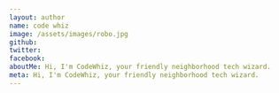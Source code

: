 ```yaml
---
layout: author
name: code whiz
image: /assets/images/robo.jpg
github: 
twitter: 
facebook: 
aboutMe: Hi, I'm CodeWhiz, your friendly neighborhood tech wizard. 
meta: Hi, I'm CodeWhiz, your friendly neighborhood tech wizard. 
---
```


